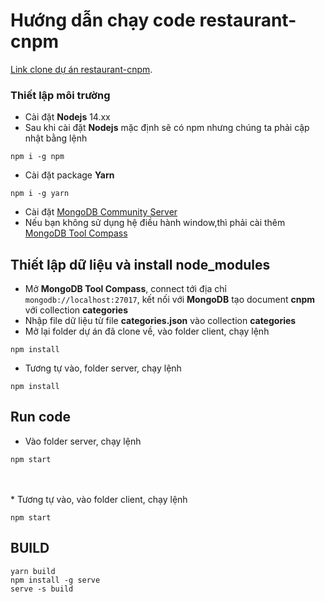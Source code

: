 # Hướng dẫn chạy code restaurant-cnpm
[Link clone dự án restaurant-cnpm](https://github.com/thanhdat4421/restaurant-cnpm).
### Thiết lập môi trường
* Cài đặt **Nodejs** 14.xx
* Sau khi cài đặt **Nodejs** mặc định sẽ có npm nhưng chúng ta phải cập nhật bằng lệnh
```
npm i -g npm
```
* Cài đặt package **Yarn**
```
npm i -g yarn
```
* Cài đặt [MongoDB Community Server](https://www.mongodb.com/try/download/community)
* Nếu bạn không sử dụng hệ điều hành window,thì phải cài thêm  [MongoDB Tool Compass](https://www.mongodb.com/try/download/compass)

## Thiết lập dữ liệu và install node_modules
* Mở **MongoDB Tool Compass**, connect tới địa chỉ `mongodb://localhost:27017`, kết nối với **MongoDB** tạo document **cnpm** với collection **categories**
* Nhập file dữ liệu từ file **categories.json** vào collection **categories**
* Mở lại folder dự án đã clone về, vào folder client, chạy lệnh
```
npm install
```
* Tương tự vào, folder server, chạy lệnh
```
npm install
```

## Run code
* Vào folder server, chạy lệnh
```
npm start
```

<br>
<br>
* Tương tự vào, vào folder client, chạy lệnh

```
npm start
```


## BUILD

````
yarn build
npm install -g serve
serve -s build
````